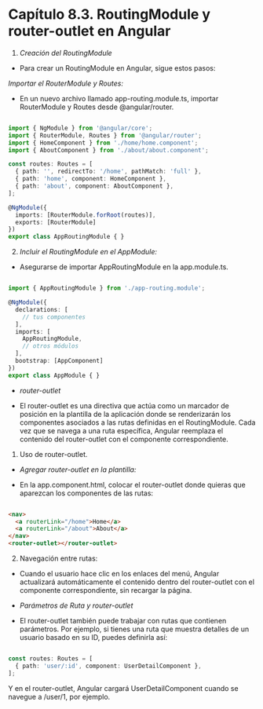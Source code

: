 # Capítulo 8.3. RoutingModule y router-outlet en Angular

1. *Creación del RoutingModule*

- Para crear un RoutingModule en Angular, sigue estos pasos:

 *Importar el RouterModule y Routes:*

- En un nuevo archivo llamado app-routing.module.ts, importar RouterModule y Routes desde @angular/router.

```typescript

import { NgModule } from '@angular/core';
import { RouterModule, Routes } from '@angular/router';
import { HomeComponent } from './home/home.component';
import { AboutComponent } from './about/about.component';

const routes: Routes = [
  { path: '', redirectTo: '/home', pathMatch: 'full' },
  { path: 'home', component: HomeComponent },
  { path: 'about', component: AboutComponent },
];

@NgModule({
  imports: [RouterModule.forRoot(routes)],
  exports: [RouterModule]
})
export class AppRoutingModule { }
```

2. *Incluir el RoutingModule en el AppModule:*

- Asegurarse de importar AppRoutingModule en la app.module.ts.

```typescript

import { AppRoutingModule } from './app-routing.module';

@NgModule({
  declarations: [
    // tus componentes
  ],
  imports: [
    AppRoutingModule,
    // otros módulos
  ],
  bootstrap: [AppComponent]
})
export class AppModule { }
```

- *router-outlet*

- El router-outlet es una directiva que actúa como un marcador de posición en la plantilla de la aplicación donde se renderizarán los componentes asociados a las rutas definidas en el RoutingModule. Cada vez que se navega a una ruta específica, Angular reemplaza el contenido del router-outlet con el componente correspondiente.

1. Uso de router-outlet.

- *Agregar router-outlet en la plantilla:*

- En la app.component.html, colocar el router-outlet donde quieras que aparezcan los componentes de las rutas:

```html

<nav>
  <a routerLink="/home">Home</a>
  <a routerLink="/about">About</a>
</nav>
<router-outlet></router-outlet>
```

2. Navegación entre rutas:

- Cuando el usuario hace clic en los enlaces del menú, Angular actualizará automáticamente el contenido dentro del router-outlet con el componente correspondiente, sin recargar la página.

- *Parámetros de Ruta y router-outlet*

- El router-outlet también puede trabajar con rutas que contienen parámetros. Por ejemplo, si tienes una ruta que muestra detalles de un usuario basado en su ID, puedes definirla así:

```typescript

const routes: Routes = [
  { path: 'user/:id', component: UserDetailComponent },
];

```

Y en el router-outlet, Angular cargará UserDetailComponent cuando se navegue a /user/1, por ejemplo.

